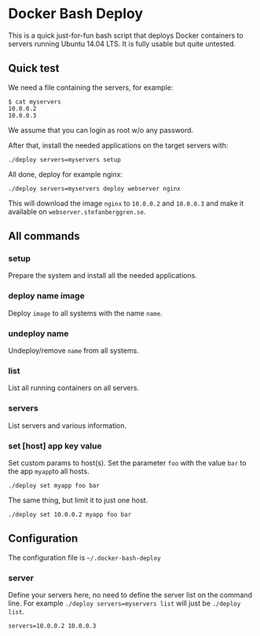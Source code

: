# Docker Bash Deploy

This is a quick just-for-fun bash script that deploys Docker containers to servers running Ubuntu 14.04 LTS. It is fully usable but quite untested.

## Quick test

We need a file containing the servers, for example:
```
$ cat myservers
10.0.0.2
10.0.0.3
```
We assume that you can login as root w/o any password.

After that, install the needed applications on the target servers with:

`./deploy servers=myservers setup`

All done, deploy for example nginx:

`./deploy servers=myservers deploy webserver nginx`

This will download the image `nginx` to `10.0.0.2` and `10.0.0.3` and make it available on `webserver.stefanberggren.se`.

## All commands

### setup

Prepare the system and install all the needed applications.

### deploy name image

Deploy `image` to all systems with the name `name`.

### undeploy name

Undeploy/remove `name` from all systems.

### list

List all running containers on all servers.

### servers

List servers and various information.

### set [host] app key value

Set custom params to host(s). Set the parameter `foo` with the value `bar` to the app `myapp`to all hosts.

```
./deploy set myapp foo bar
```

The same thing, but limit it to just one host.

```
./deploy set 10.0.0.2 myapp foo bar
```

## Configuration

The configuration file is `~/.docker-bash-deploy`

### server

Define your servers here, no need to define the server list on the
command line. For example `./deploy servers=myservers list` will just be `./deploy list`.

```
servers=10.0.0.2 10.0.0.3
```
